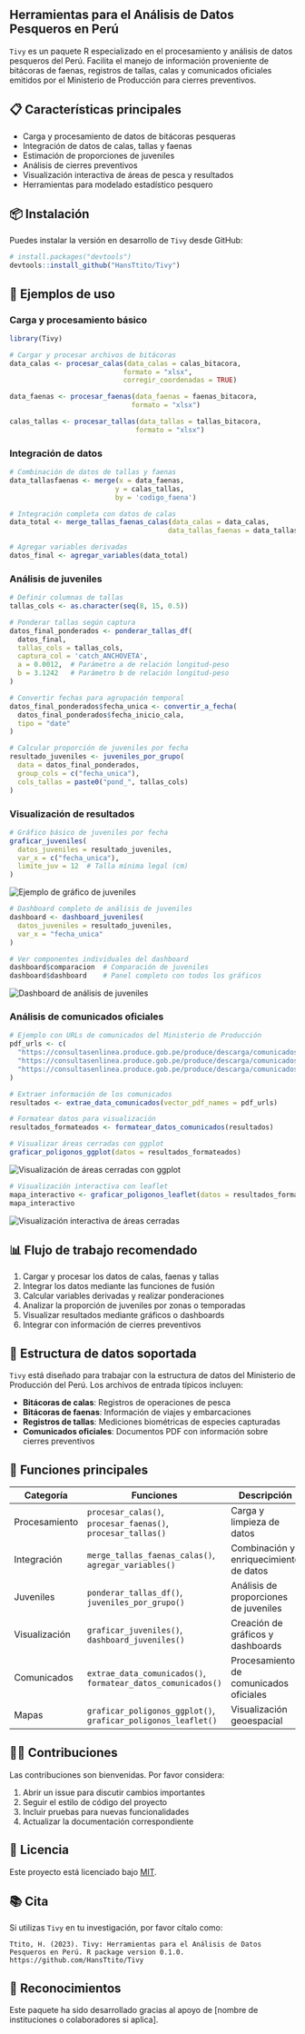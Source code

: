 ## Herramientas para el Análisis de Datos Pesqueros en Perú

`Tivy` es un paquete R especializado en el procesamiento y análisis de datos pesqueros del Perú. Facilita el manejo de información proveniente de bitácoras de faenas, registros de tallas, calas y comunicados oficiales emitidos por el Ministerio de Producción para cierres preventivos.

## 📋 Características principales

- Carga y procesamiento de datos de bitácoras pesqueras
- Integración de datos de calas, tallas y faenas
- Estimación de proporciones de juveniles
- Análisis de cierres preventivos
- Visualización interactiva de áreas de pesca y resultados
- Herramientas para modelado estadístico pesquero

## 📦 Instalación

Puedes instalar la versión en desarrollo de `Tivy` desde GitHub:

```r
# install.packages("devtools")
devtools::install_github("HansTtito/Tivy")
```

## 🚀 Ejemplos de uso

### Carga y procesamiento básico

```r
library(Tivy)

# Cargar y procesar archivos de bitácoras
data_calas <- procesar_calas(data_calas = calas_bitacora, 
                            formato = "xlsx", 
                            corregir_coordenadas = TRUE)

data_faenas <- procesar_faenas(data_faenas = faenas_bitacora, 
                              formato = "xlsx")

calas_tallas <- procesar_tallas(data_tallas = tallas_bitacora, 
                               formato = "xlsx")
```

### Integración de datos

```r
# Combinación de datos de tallas y faenas
data_tallasfaenas <- merge(x = data_faenas, 
                          y = calas_tallas, 
                          by = 'codigo_faena')

# Integración completa con datos de calas
data_total <- merge_tallas_faenas_calas(data_calas = data_calas, 
                                       data_tallas_faenas = data_tallasfaenas)

# Agregar variables derivadas
datos_final <- agregar_variables(data_total)
```

### Análisis de juveniles

```r
# Definir columnas de tallas
tallas_cols <- as.character(seq(8, 15, 0.5))

# Ponderar tallas según captura
datos_final_ponderados <- ponderar_tallas_df(
  datos_final, 
  tallas_cols = tallas_cols, 
  captura_col = 'catch_ANCHOVETA', 
  a = 0.0012,  # Parámetro a de relación longitud-peso
  b = 3.1242   # Parámetro b de relación longitud-peso
)

# Convertir fechas para agrupación temporal
datos_final_ponderados$fecha_unica <- convertir_a_fecha(
  datos_final_ponderados$fecha_inicio_cala, 
  tipo = "date"
)

# Calcular proporción de juveniles por fecha
resultado_juveniles <- juveniles_por_grupo(
  data = datos_final_ponderados, 
  group_cols = c("fecha_unica"), 
  cols_tallas = paste0("pond_", tallas_cols)
)
```

### Visualización de resultados

```r
# Gráfico básico de juveniles por fecha
graficar_juveniles(
  datos_juveniles = resultado_juveniles, 
  var_x = c("fecha_unica"),
  limite_juv = 12  # Talla mínima legal (cm)
)
```

![Ejemplo de gráfico de juveniles](man/figures/ejemplo_juveniles.png)

```r
# Dashboard completo de análisis de juveniles
dashboard <- dashboard_juveniles(
  datos_juveniles = resultado_juveniles,
  var_x = "fecha_unica"
)

# Ver componentes individuales del dashboard
dashboard$comparacion  # Comparación de juveniles
dashboard$dashboard    # Panel completo con todos los gráficos
```

![Dashboard de análisis de juveniles](man/figures/dashboard_juveniles.png)

### Análisis de comunicados oficiales

```r
# Ejemplo con URLs de comunicados del Ministerio de Producción
pdf_urls <- c(
  "https://consultasenlinea.produce.gob.pe/produce/descarga/comunicados/dgsfs/1542_comunicado1.pdf",
  "https://consultasenlinea.produce.gob.pe/produce/descarga/comunicados/dgsfs/1478_comunicado1.pdf",
  "https://consultasenlinea.produce.gob.pe/produce/descarga/comunicados/dgsfs/1468_comunicado1.pdf"
)

# Extraer información de los comunicados
resultados <- extrae_data_comunicados(vector_pdf_names = pdf_urls)

# Formatear datos para visualización
resultados_formateados <- formatear_datos_comunicados(resultados)

# Visualizar áreas cerradas con ggplot
graficar_poligonos_ggplot(datos = resultados_formateados)
```

![Visualización de áreas cerradas con ggplot](man/figures/poligonos_ggplot.png)

```r
# Visualización interactiva con leaflet
mapa_interactivo <- graficar_poligonos_leaflet(datos = resultados_formateados)
mapa_interactivo
```

![Visualización interactiva de áreas cerradas](man/figures/poligonos_leaflet.png)

## 📊 Flujo de trabajo recomendado

1. Cargar y procesar los datos de calas, faenas y tallas
2. Integrar los datos mediante las funciones de fusión
3. Calcular variables derivadas y realizar ponderaciones
4. Analizar la proporción de juveniles por zonas o temporadas
5. Visualizar resultados mediante gráficos o dashboards
6. Integrar con información de cierres preventivos

## 📄 Estructura de datos soportada

`Tivy` está diseñado para trabajar con la estructura de datos del Ministerio de Producción del Perú. Los archivos de entrada típicos incluyen:

- **Bitácoras de calas**: Registros de operaciones de pesca
- **Bitácoras de faenas**: Información de viajes y embarcaciones
- **Registros de tallas**: Mediciones biométricas de especies capturadas
- **Comunicados oficiales**: Documentos PDF con información sobre cierres preventivos

## 🔧 Funciones principales

| Categoría | Funciones | Descripción |
|-----------|-----------|-------------|
| Procesamiento | `procesar_calas()`, `procesar_faenas()`, `procesar_tallas()` | Carga y limpieza de datos |
| Integración | `merge_tallas_faenas_calas()`, `agregar_variables()` | Combinación y enriquecimiento de datos |
| Juveniles | `ponderar_tallas_df()`, `juveniles_por_grupo()` | Análisis de proporciones de juveniles |
| Visualización | `graficar_juveniles()`, `dashboard_juveniles()` | Creación de gráficos y dashboards |
| Comunicados | `extrae_data_comunicados()`, `formatear_datos_comunicados()` | Procesamiento de comunicados oficiales |
| Mapas | `graficar_poligonos_ggplot()`, `graficar_poligonos_leaflet()` | Visualización geoespacial |

## 👩‍💻 Contribuciones

Las contribuciones son bienvenidas. Por favor considera:

1. Abrir un issue para discutir cambios importantes
2. Seguir el estilo de código del proyecto
3. Incluir pruebas para nuevas funcionalidades
4. Actualizar la documentación correspondiente

## 📜 Licencia

Este proyecto está licenciado bajo [MIT](LICENSE.md).

## 📚 Cita

Si utilizas `Tivy` en tu investigación, por favor cítalo como:

```
Ttito, H. (2023). Tivy: Herramientas para el Análisis de Datos Pesqueros en Perú. R package version 0.1.0.
https://github.com/HansTtito/Tivy
```

## 🙏 Reconocimientos

Este paquete ha sido desarrollado gracias al apoyo de [nombre de instituciones o colaboradores si aplica].
